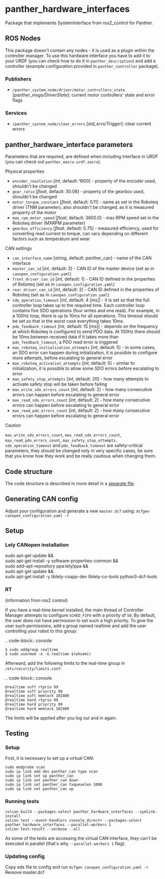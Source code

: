 # panther_hardware_interfaces

Package that implements SystemInterface from ros2_control for Panther.

## ROS Nodes

This package doesn't contain any nodes - it is used as a plugin within the controller manager. To use this hardware interface you have to add it to your URDF (you can check how to do it in `panther_description`) and add a controller (example configuration provided in `panther_controller` package).

### Publishers
- `/panther_system_node/driver/motor_controllers_state` [*panther_msgs/DriverState*]: current motor controllers' state and error flags

### Services
- `/panther_system_node/clear_errors` [*std_srvs/Trigger*]: clear current errors

## panther_hardware_interface parameters

Parameters that are required, are defined when including interface in URDF (you can check out `panther_macro.urdf.xacro`).

Physical properties
 - `encoder_resolution` [*int*, default: 1600] - property of the encoder used, shouldn't be changed
 - `gear_ratio` [*float*, default: 30.08] - property of the gearbox used, shouldn't be changed
 - `motor_torque_constant` [*float*, default: 0.11] - same as set in the Roboteq driver (TNM parameter), also shouldn't be changed, as it is measured property of the motor
 - `max_rpm_motor_speed` [*float*, default: 3600.0] - max RPM speed set in the Roboteq driver (MXRPM parameter)
 - `gearbox_efficiency` [*float*, default: 0.75] - measured efficiency, used for converting read current to torque, can vary depending on different factors such as temperature and wear

CAN settings
 - `can_interface_name` [*string*, default: panther_can] - name of the CAN interface
 - `master_can_id` [*int*, default: 3] - CAN ID of the master device (set as in `canopen_configuration.yaml`)
 - `front_driver_can_id` [*int*, default: 1] - CAN ID defined in the properties of Roboteq (set as in `canopen_configuration.yaml`)
 - `rear_driver_can_id` [*int*, default: 2] - CAN ID defined in the properties of Roboteq (set as in `canopen_configuration.yaml`)
 - `sdo_operation_timeout` [*int*, default: 4 [ms]] - it is set so that the full controller loop takes up to the required time. Each controller loop contains five SDO operations (four writes and one read). For example, in a 100Hz loop, there is up to 10ms for all operations. This timeout should be set so that in the worst case everything takes 10ms.
 - `pdo_feedback_timeout` [*int*, default: 15 [ms]]  - depends on the frequency at which Roboteq is configured to send PDO data. At 100Hz there should be 10ms between received data if it takes more than `pdo_feedback_timeout`, a PDO read error is triggered
 - `max_roboteq_initialization_attempts` [*int*, default: 5] - in some cases, an SDO error can happen during initialization, it is possible to configure more attempts, before escalating to general error
 - `max_roboteq_activation_attempts` [*int*, default: 5] - similar to initialization, it is possible to allow some SDO errors before escalating to error
 - `max_safety_stop_attempts` [*int*, default: 20] - how many attempts to activate safety stop will be taken before failing
 - `max_write_sdo_errors_count` [*int*, default: 2] - how many consecutive errors can happen before escalating to general error
 - `max_read_sdo_errors_count` [*int*, default: 2] - how many consecutive errors can happen before escalating to general error
 - `max_read_pdo_errors_count` [*int*, default: 2] - how many consecutive errors can happen before escalating to general error


> [!CAUTION]
> `max_write_sdo_errors_count`, `max_read_sdo_errors_count`, `max_read_pdo_errors_count`, `max_safety_stop_attempts`. `sdo_operation_timeout` and `pdo_feedback_timeout` are safety-critical parameters, they should be changed only in very specific cases, be sure that you know how they work and be really cautious when changing them.

## Code structure

The code structure is described in more detail in a [separate file](./CODE_STRUCTURE.md).

## Generating CAN config

Adjust your configuration and generate a new `master.dcf` using:
`dcfgen canopen_configuration.yaml -r`

## Setup

<!-- todo: automate and move it to CMakeLists -->

### Lely CANopen installation
sudo apt-get update && \
sudo apt-get install -y software-properties-common && \
sudo add-apt-repository ppa:lely/ppa && \
sudo apt-get update && \
sudo apt-get install -y liblely-coapp-dev liblely-co-tools python3-dcf-tools

### RT
(information from ros2 control)

If you have a real-time kernel installed, the main thread of Controller Manager attempts to configure ``SCHED_FIFO`` with a priority of ``50``.
By default, the user does not have permission to set such a high priority.
To give the user such permissions, add a group named realtime and add the user controlling your robot to this group:

.. code-block:: console

    $ sudo addgroup realtime
    $ sudo usermod -a -G realtime $(whoami)

Afterward, add the following limits to the real-time group in ``/etc/security/limits.conf``:

.. code-block:: console

    @realtime soft rtprio 99
    @realtime soft priority 99
    @realtime soft memlock 102400
    @realtime hard rtprio 99
    @realtime hard priority 99
    @realtime hard memlock 102400

The limits will be applied after you log out and in again.

## Testing

### Setup

First, it is necessary to set up a virtual CAN:

<!-- todo move setup somewhere so the test can be run more easily -->

```
sudo modprobe vcan
sudo ip link add dev panther_can type vcan
sudo ip link set up panther_can
sudo ip link set panther_can down
sudo ip link set panther_can txqueuelen 1000
sudo ip link set panther_can up
```

### Running tests

```
colcon build --packages-select panther_hardware_interfaces --symlink-install
colcon test --event-handlers console_direct+ --packages-select panther_hardware_interfaces --parallel-workers 1
colcon test-result --verbose --all
```

As some of the tests are accessing the virtual CAN interface, they can't be executed in parallel (that's why `--parallel-workers 1` flag).

### Updating config
Copy eds file to config and run
`dcfgen canopen_configuration.yaml -r`
Remove master.dcf
